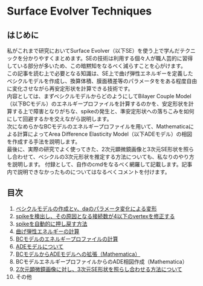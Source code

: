 # Surface Evolver Techniques

## はじめに
私がこれまで研究においてSurface Evolver（以下SE）を使う上で学んだテクニックを分かりやすくまとめます。SEの技術は利用する個々人が職人芸的に習得している部分が多いため、この暗黙知をなるべく減らすことを心がけます。  
この記事を読む上で必要となる知識は、SE上で曲げ弾性エネルギーを定義したベシクルモデルを作成し、換算体積、膜面積差等のパラメータををある程度自由に変化させながら再安定形状を計算できる技術です。  
内容としては、まずベシクルモデルからどのようにしてBilayer Couple Model（以下BCモデル）のエネルギープロファイルを計算するのかを、安定形状を計算する上で障害となりがちな、spikeの発生と、準安定形状への落ちこみを如何にして回避するかを交えながら説明します。  
次になめらかなBCモデルのエネルギープロファイルを用いて、Mathematicaによる計算によってArea Difference Elasticity Model（以下ADEモデル）の相図を作成する手法を説明します。  
最後に、実際の研究でよく使ってきた、2次元顕微鏡画像と3次元SE形状を照らし合わせて、ベシクルの3次元形状を推定する方法についても、私なりのやり方を説明します。
付録として、自作のcmdをなるべく網羅して記載します。記事内で説明できなかったものについてはなるべくコメントを付けます。  

## 目次

1. [ベシクルモデルの作成とv、daのパラメータ変化による変形](/newch01)
2. [spikeを検出し、その原因となる接続数が4以下のvertexを修正する](/swapspike)
3. [spikeを自動的に押し戻す方法](/fixspike)
4. [曲げ弾性エネルギーの計算](/bendingEnergy)
5. [BCモデルのエネルギープロファイルの計算](/BCenergy)
6. [ADEモデルについて](/ADEmodel)
7. [BCモデルからADEモデルへの拡張（Mathematica）](/BCtoADE)
8. BCモデルエネルギープロファイルからのADE相図作成（Mathematica）
9. [2次元顕微鏡画像に対し、3次元SE形状を照らし合わせる方法について](/fitShapeTo2Dimage)
10. その他
